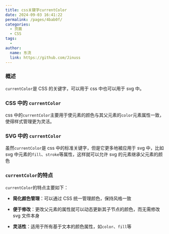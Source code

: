 ```yaml
---
title: css关键字currentColor
date: 2024-09-03 16:41:22
permalink: /pages/4bab0f/
categories:
  - 页面
  - CSS
tags:
  -
author:
  name: 东流
  link: https://github.com/Jinuss
---
```


### 概述

`currentColor`是 CSS 的关键字，可以用于 css 中也可以用于 svg 中。

### CSS 中的 `currentColor`

css 中的`currentColor`主要用于使元素的颜色与其父元素的`color`元素属性一致，使得样式管理更为灵活。

### SVG 中的 `currentColor`

虽然`currentColor`是 css 中的标准关键字，但是它更多地被应用于 svg 中，比如 svg 中元素的`fill`、`stroke`等属性，这样就可以允许 svg 的元素继承父元素的颜色

### `currentColor`的特点

`currentColor`的特点主要如下：

- **简化颜色管理**：可以通过 CSS 统一管理颜色，保持风格一致
  
- **便于修改**：更改父元素的属性就可以动态更新其子节点的颜色，而无需修改 svg 文件本身
  
- **灵活性**：适用于所有基于文本的颜色属性，如`color`、`fill`等
